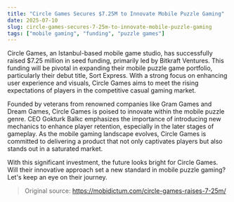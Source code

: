 ```yaml
---
title: "Circle Games Secures $7.25M to Innovate Mobile Puzzle Gaming"
date: 2025-07-10
slug: circle-games-secures-7-25m-to-innovate-mobile-puzzle-gaming
tags: ["mobile gaming", "funding", "puzzle games"]
---
```

Circle Games, an Istanbul-based mobile game studio, has successfully raised $7.25 million in seed funding, primarily led by Bitkraft Ventures. This funding will be pivotal in expanding their mobile puzzle game portfolio, particularly their debut title, Sort Express. With a strong focus on enhancing user experience and visuals, Circle Games aims to meet the rising expectations of players in the competitive casual gaming market.

Founded by veterans from renowned companies like Gram Games and Dream Games, Circle Games is poised to innovate within the mobile puzzle genre. CEO Gokturk Balkc emphasizes the importance of introducing new mechanics to enhance player retention, especially in the later stages of gameplay. As the mobile gaming landscape evolves, Circle Games is committed to delivering a product that not only captivates players but also stands out in a saturated market.

With this significant investment, the future looks bright for Circle Games. Will their innovative approach set a new standard in mobile puzzle gaming? Let's keep an eye on their journey.

> Original source: https://mobidictum.com/circle-games-raises-7-25m/